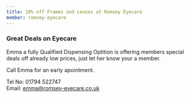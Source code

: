 ```yaml
---
title: 10% off Frames and Lenses at Romsey Eyecare
member: romsey-eyecare
---
```

### Great Deals on Eyecare

Emma a fully Qualified Dispensing Optition is offering members special deals off already low prices, just let her know your a member.

Call Emma for an early apointment.

Tel No: 01794 522747  
Email: emma@romsey-eyecare.co.uk

